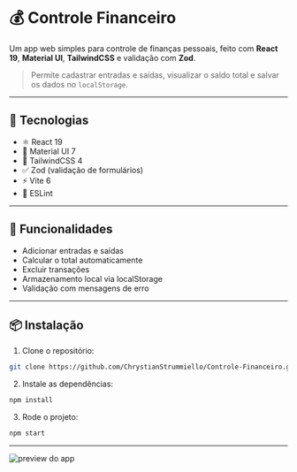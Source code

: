 # 💰 Controle Financeiro

Um app web simples para controle de finanças pessoais, feito com **React 19**, **Material UI**, **TailwindCSS** e validação com **Zod**.

> Permite cadastrar entradas e saídas, visualizar o saldo total e salvar os dados no `localStorage`.

---

## 🚀 Tecnologias

- ⚛️ React 19
- 🎨 Material UI 7
- 💨 TailwindCSS 4
- ✅ Zod (validação de formulários)
- ⚡ Vite 6
- 🧹 ESLint

---

## 🧪 Funcionalidades

- Adicionar entradas e saídas
- Calcular o total automaticamente
- Excluir transações
- Armazenamento local via localStorage
- Validação com mensagens de erro

---

## 📦 Instalação

1. Clone o repositório:

```bash
git clone https://github.com/ChrystianStrummiello/Controle-Financeiro.git
```
2. Instale as dependências:
```bash
npm install
```
3. Rode o projeto: 
```bash
npm start
```

---

![preview do app](https://github.com/ChrystianStrummiello/Controle-Financeiro/issues/1#issue-3104118300)

